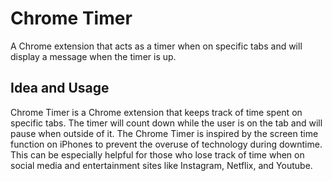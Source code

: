 # Chrome Timer
A Chrome extension that acts as a timer when on specific tabs and will display a message when the timer is up.

## Idea and Usage
Chrome Timer is a Chrome extension that keeps track of time spent on specific tabs. The timer will count down while the user is on the tab and will pause when outside of it. The Chrome Timer is inspired by the screen time function on iPhones to prevent the overuse of technology during downtime. This can be especially helpful for those who lose track of time when on social media and entertainment sites like Instagram, Netflix, and Youtube. 
